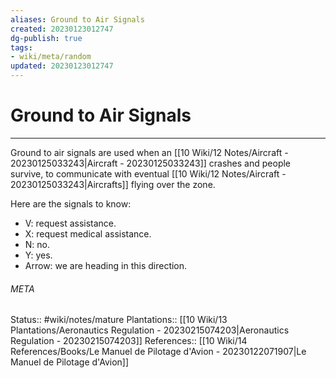 ```yaml
---
aliases: Ground to Air Signals
created: 20230123012747
dg-publish: true
tags:
- wiki/meta/random
updated: 20230123012747
---
```

# Ground to Air Signals
---
Ground to air signals are used when an [[10 Wiki/12 Notes/Aircraft - 20230125033243\|Aircraft - 20230125033243]] crashes and people survive, to communicate with eventual [[10 Wiki/12 Notes/Aircraft - 20230125033243\|Aircrafts]] flying over the zone.

Here are the signals to know:
- V: request assistance.
- X: request medical assistance.
- N: no.
- Y: yes.
- Arrow: we are heading in this direction.



###### META
Status:: #wiki/notes/mature 
Plantations:: [[10 Wiki/13 Plantations/Aeronautics Regulation - 20230215074203\|Aeronautics Regulation - 20230215074203]]
References:: [[10 Wiki/14 References/Books/Le Manuel de Pilotage d'Avion - 20230122071907\|Le Manuel de Pilotage d'Avion]]
